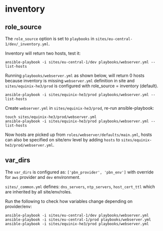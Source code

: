 # inventory


## role_source

The `role_source` option is set to `playbooks` in `sites/eu-central-1/dev/_inventory.yml`.

Inventory will return two hosts, test it:
```
ansible-playbook -i sites/eu-central-1/dev playbooks/webserver.yml --list-hosts
```

Running `playbooks/webserver.yml` as shown below, will return 0 hosts because
inventory is missing `webserver.yml` definition in site and `sites/equinix-he3/prod`
is configured with role_source = inventory (default).
```
ansible-playbook -i sites/equinix-he3/prod playbooks/webserver.yml --list-hosts
```
 
Create `webserver.yml` in `sites/equinix-he3/prod`, re-run ansible-playbook:
```
touch sites/equinix-he3/prod/webserver.yml
ansible-playbook -i sites/equinix-he3/prod playbooks/webserver.yml --list-hosts
```

Now hosts are picked up from `roles/webserver/defaults/main.yml`, hosts can also
be specified on site/env level by adding `hosts` to `sites/equinix-he3/prod/webserver.yml`.

## var_dirs

The `var_dirs` is configured as: `['pbn_provider', 'pbn_env']` with override
for `aws` provider and `dev` environment.

`sites/_common.yml` defines: `dns_servers`, `ntp_servers`, `host_cert_ttl` 
which are inherited by all site/env/roles.

Run the following to check how variables change depending on provider/env:
```
ansible-playbook -i sites/eu-central-1/dev playbooks/webserver.yml
ansible-playbook -i sites/eu-central-1/prod playbooks/webserver.yml
ansible-playbook -i sites/equinix-he3/prod playbooks/webserver.yml
```
